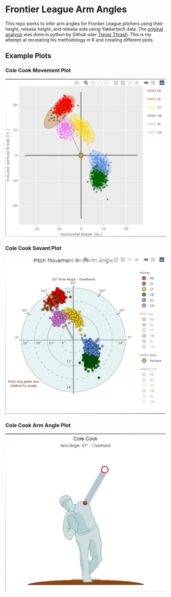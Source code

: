 # Frontier League Arm Angles

This repo works to infer arm angles for Frontier League pitchers using their height, release height, and release side using Yakkertech data. The [original analysis](https://github.com/trevorwthrash/armAngles) was done in python by Github user [Trevor Thrash](https://github.com/trevorwthrash/armAngles). This is my attempt at recreating his methodology in R and creating different plots.

## Example Plots

### Cole Cook Movement Plot
![Cole Cook Movement Plot](example_plots/Cole_Cook_Movement.jpg)

### Cole Cook Savant Plot
![Cole Cook Savant Plot](example_plots/Cole_Cook_Savant.jpg)

### Cole Cook Arm Angle Plot
![Cole Cook Arm Angle Plot](example_plots/Cole_Cook_Arm_Angle.jpg)





